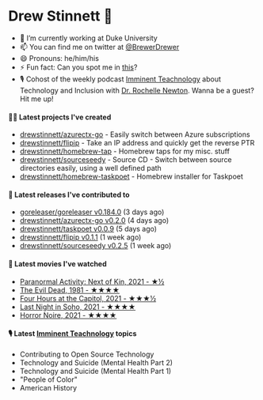 
# Drew Stinnett 👋

- 🔭 I’m currently working at Duke University
- 📫 You can find me on twitter at [@BrewerDrewer](https://twitter.com/BrewerDrewer)
- 😄 Pronouns: he/him/his
- ⚡ Fun fact: Can you spot me in [this](https://www.youtube.com/watch?v=oL9WnB0qHBA)?
- 🎙 Cohost of the weekly podcast [Imminent Teachnology](https://podcast.imminentteachnology.com/) about Technology and Inclusion with [Dr. Rochelle Newton](https://www.linkedin.com/in/drrochellenewton/). Wanna be a guest? Hit me up!

#### 👨‍💻 Latest projects I've created
- [drewstinnett/azurectx-go](https://github.com/drewstinnett/azurectx-go) - Easily switch between Azure subscriptions
- [drewstinnett/flipip](https://github.com/drewstinnett/flipip) - Take an IP address and quickly get the reverse PTR
- [drewstinnett/homebrew-tap](https://github.com/drewstinnett/homebrew-tap) - Homebrew taps for my misc. stuff
- [drewstinnett/sourceseedy](https://github.com/drewstinnett/sourceseedy) - Source CD - Switch between source directories easily, using a well defined path
- [drewstinnett/homebrew-taskpoet](https://github.com/drewstinnett/homebrew-taskpoet) - Homebrew installer for Taskpoet

#### 🚀 Latest releases I've contributed to
- [goreleaser/goreleaser v0.184.0](https://github.com/goreleaser/goreleaser/releases/tag/v0.184.0) (3 days ago)
- [drewstinnett/azurectx-go v0.2.0](https://github.com/drewstinnett/azurectx-go/releases/tag/v0.2.0) (4 days ago)
- [drewstinnett/taskpoet v0.0.9](https://github.com/drewstinnett/taskpoet/releases/tag/v0.0.9) (5 days ago)
- [drewstinnett/flipip v0.1.1](https://github.com/drewstinnett/flipip/releases/tag/v0.1.1) (1 week ago)
- [drewstinnett/sourceseedy v0.2.5](https://github.com/drewstinnett/sourceseedy/releases/tag/v0.2.5) (1 week ago)

#### 🍿 Latest movies I've watched
- [Paranormal Activity: Next of Kin, 2021 - ★½](https://letterboxd.com/mondodrew/film/paranormal-activity-next-of-kin/)
- [The Evil Dead, 1981 - ★★★★](https://letterboxd.com/mondodrew/film/the-evil-dead/1/)
- [Four Hours at the Capitol, 2021 - ★★★½](https://letterboxd.com/mondodrew/film/four-hours-at-the-capitol/)
- [Last Night in Soho, 2021 - ★★★★](https://letterboxd.com/mondodrew/film/last-night-in-soho/)
- [Horror Noire, 2021 - ★★★★](https://letterboxd.com/mondodrew/film/horror-noire/)

#### 🎙 Latest [Imminent Teachnology](https://podcast.imminentteachnology.com/) topics
- Contributing to Open Source Technology
- Technology and Suicide (Mental Health Part 2)
- Technology and Suicide (Mental Health Part 1)
- &#34;People of Color&#34;
- American History